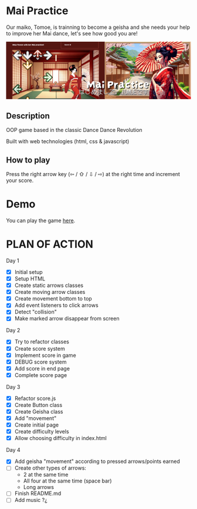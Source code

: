 # Mai Practice

Our maiko, Tomoe, is trainning to become a geisha and she needs your help to improve her Mai dance, let's see how good you are!

<img src="./images/README.jpg" alt="Geisha Mai Practice game preview">


## Description 

OOP game based in the classic Dance Dance Revolution

Built with web technologies (html, css & javascript)


## How to play

Press the right arrow key (⇦ / ⇧ / ⇩ / ⇨) at the right time and increment your score.


# Demo

You can play the game <a href="https://feelikeadoll.github.io/geisha-ddr-oop-game/">here</a>.


# PLAN OF ACTION

Day 1
- [x] Initial setup
- [x] Setup HTML
- [x] Create static arrows classes
- [x] Create moving arrow classes
- [x] Create movement bottom to top
- [x] Add event listeners to click arrows
- [x] Detect "collision"
- [x] Make marked arrow disappear from screen

Day 2
- [x] Try to refactor classes
- [x] Create score system
- [x] Implement score in game
- [X] DEBUG score system
- [x] Add score in end page
- [x] Complete score page

Day 3
- [x] Refactor score.js
- [x] Create Button class
- [x] Create Geisha class
- [x] Add "movement"
- [x] Create initial page
- [x] Create difficulty levels
- [x] Allow choosing difficulty in index.html

Day 4
- [x] Add geisha "movement" according to pressed arrows/points earned
- [ ] Create other types of arrows:
    - 2 at the same time
    - All four at the same time (space bar)
    - Long arrows
- [ ] Finish README.md
- [ ] Add music ?¿
